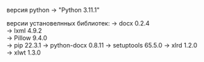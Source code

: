 

версия python -> "Python 3.11.1"

версии установелнных библиотек: 
-> docx        0.2.4  
-> lxml        4.9.2  
-> Pillow      9.4.0  
-> pip         22.3.1 
-> python-docx 0.8.11 
-> setuptools  65.5.0 
-> xlrd        1.2.0  
-> xlwt        1.3.0  